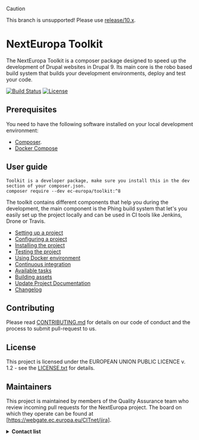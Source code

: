 > [!CAUTION]
> This branch is unsupported! Please use [release/10.x](/ec-europa/toolkit/tree/release/10.x).

# NextEuropa Toolkit

The NextEuropa Toolkit is a composer package designed to speed up the development of Drupal websites in Drupal 9. Its main core is the robo based build system that builds your development environments, deploy and test your code.

[![Build Status](https://drone.fpfis.eu/api/badges/ec-europa/toolkit/status.svg?branch=release/8.x)](https://drone.fpfis.eu/ec-europa/toolkit) [![License](https://img.shields.io/badge/License-EUPL%201.1-blue.svg)](LICENSE)

## Prerequisites
You need to have the following software installed on your local development environment:

* [Composer](https://getcomposer.org/doc/00-intro.md#installation-linux-unix-osx).
* [Docker Compose](https://docs.docker.com/compose/install/)

## User guide

```
Toolkit is a developer package, make sure you install this in the dev section of your composer.json.
composer require --dev ec-europa/toolkit:^8
```

The toolkit contains different components that help you during the development, the main
component is the Phing build system that let's you easily set up the project
locally and can be used in CI tools like Jenkins, Drone or Travis.

- [Setting up a project](/docs/setting-up-project.md)
- [Configuring a project](/docs/configuring-project.md)
- [Installing the project](/docs/installing-project.md)
- [Testing the project](/docs/testing-project.md)
- [Using Docker environment](/docs/docker-environment.md)
- [Continuous integration](/docs/continuous-integration.md)
- [Available tasks](/docs/available-tasks.md)
- [Building assets](/docs/building-assets.md)
- [Update Project Documentation](/docs/project-documentation.md)
- [Changelog](/CHANGELOG.md)

## Contributing
Please read [CONTRIBUTING.md](/CONTRIBUTING.md) for details on our code of conduct and the process to submit pull-request to us.

## License
This project is licensed under the EUROPEAN UNION PUBLIC LICENCE v. 1.2 - see the [LICENSE.txt](/LICENSE.txt) for details.

## Maintainers
This project is maintained by members of the Quality Assurance team who review
incoming pull requests for the NextEuropa project. The board on which they
operate can be found at [https://webgate.ec.europa.eu/CITnet/jira].

<details><summary><b>Contact list</b></summary>

- [Joao Santos](https://github.com/jonhy81): Maintainer - Quality Assurance

- [Miguel Martins](https://github.com/zarabatana): Maintainer - Quality Assurance

- [Joao Silva](https://github.com/joaocsilva): Maintainer - Quality Assurance
</details>
